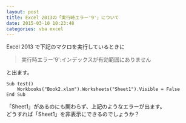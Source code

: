 ```yaml
---
layout: post
title: Excel 2013の「実行時エラー'9'」について
date: 2015-03-10 10:23:48
categories: vba excel
---
```

<!-- {% raw %} -->
<p>Excel 2013 で下記のマクロを実行しているときに</p>

<blockquote>
  <p>実行時エラー'9':インデックスが有効範囲にありません</p>
</blockquote>

<p>と出ます。</p>

<pre><code>Sub test()
    Workbooks("Book2.xlsm").Worksheets("Sheet1").Visible = False
End Sub
</code></pre>

<p>「Sheet1」があるのにも関わらず、上記のようなエラーが出ます。<br>
どうすれば「Sheet1」を非表示にできるのでしょうか？</p>
<!-- {% endraw %} -->
